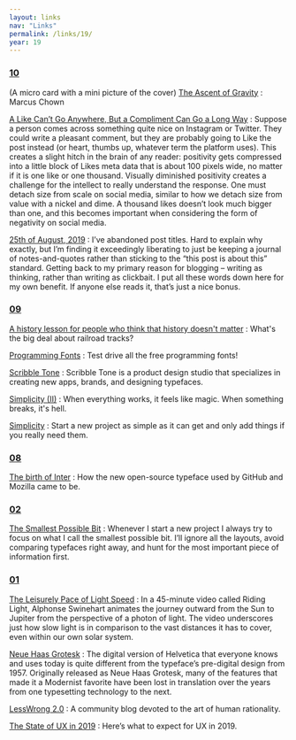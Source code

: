 ```yaml
---
layout: links
nav: "Links"
permalink: /links/19/
year: 19
---
```


<h3 id="10"><a href="#10">10</a></h3>

(A micro card with a mini picture of the cover)
[The Ascent of Gravity](https://marcuschown.com/book/the-ascent-of-gravity/)
: Marcus Chown

[A Like Can’t Go Anywhere, But a Compliment Can Go a Long Way](https://frankchimero.com/blog/2019/like-compliment/)
: Suppose a person comes across something quite nice on Instagram or Twitter. They could write a pleasant comment, but they are probably going to Like the post instead (or heart, thumbs up, whatever term the platform uses). This creates a slight hitch in the brain of any reader: positivity gets compressed into a little block of Likes meta data that is about 100 pixels wide, no matter if it is one like or one thousand. Visually diminished positivity creates a challenge for the intellect to really understand the response. One must detach size from scale on social media, similar to how we detach size from value with a nickel and dime. A thousand likes doesn’t look much bigger than one, and this becomes important when considering the form of negativity on social media.

[25th of August, 2019](http://danielgray.com/blog/250819)
: I’ve abandoned post titles. Hard to explain why exactly, but I’m finding it exceedingly liberating to just be keeping a journal of notes-and-quotes rather than sticking to the “this post is about this” standard. Getting back to my primary reason for blogging – writing as thinking, rather than writing as clickbait. I put all these words down here for my own benefit. If anyone else reads it, that’s just a nice bonus.

<h3 id="09"><a href="#09">09</a></h3>

[A history lesson for people who think that history doesn't matter](https://twitter.com/BillHolohanSolr/status/1177631604186996737)
: What's the big deal about railroad tracks?

[Programming Fonts](https://app.programmingfonts.org/)
: Test drive all the free programming fonts!

[Scribble Tone](https://www.scribbletone.com/)
: Scribble Tone is a product design studio that specializes in creating new apps, brands, and designing typefaces.

[Simplicity (II)](https://bastianallgeier.com/notes/simplicity-part-2)
: When everything works, it feels like magic. When something breaks, it's hell.

[Simplicity](https://bastianallgeier.com/notes/simplicity)
: Start a new project as simple as it can get and only add things if you really need them.

<h3 id="08"><a href="#08">08</a></h3>

[The birth of Inter](https://www.figma.com/blog/the-birth-of-inter/)
: How the new open-source typeface used by GitHub and Mozilla came to be.

<h3 id="02"><a href="#02">02</a></h3>

[The Smallest Possible Bit](https://buttondown.email/robinrendle/archive/c9577fc7-80f2-42bc-8e8d-4ec55a2fda2b)
: Whenever I start a new project I always try to focus on what I call the smallest possible bit. I’ll ignore all the layouts, avoid comparing typefaces right away, and hunt for the most important piece of information first.

<h3 id="01"><a href="#01">01</a></h3>

[The Leisurely Pace of Light Speed](https://kottke.org/17/01/the-leisurely-pace-of-light-speed)
: In a 45-minute video called Riding Light, Alphonse Swinehart animates the journey outward from the Sun to Jupiter from the perspective of a photon of light. The video underscores just how slow light is in comparison to the vast distances it has to cover, even within our own solar system.

[Neue Haas Grotesk](http://www.fontbureau.com/NHG/)
: The digital version of Helvetica that everyone knows and uses today is quite different from the typeface’s pre-digital design from 1957. Originally released as Neue Haas Grotesk, many of the features that made it a Modernist favorite have been lost in translation over the years from one typesetting technology to the next.

[LessWrong 2.0](https://www.lesswrong.com/)
: A community blog devoted to the art of human rationality.

[The State of UX in 2019](https://trends.uxdesign.cc/2019)
: Here’s what to expect for UX in 2019.
